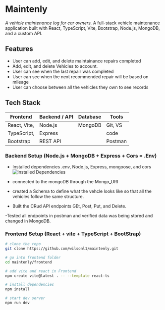 # Maintenly
*A vehicle maintenance log for car owners.*
A full-stack vehicle maintenance application built with React, TypeScript, Vite, Bootstrap, Node.js, MongoDB, and a custom API.

## Features
- User can add, edit, and delete maintainance repairs completed 
- Add, edit, and delete Vehicles to account. 
- User can see when the last repair was completed
- User can see when the next recommended repair will be based on mileage
- User can choose between all the vehicles they own to see records
 
## Tech Stack 

| Frontend     | Backend / API | Database | Tools      |
|--------------|---------------|----------|------------|
| React, Vite, | Node.js       | MongoDB  | Git, VS    |
| TypeScript,  | Express       |          | code       |
| Bootstrap    | REST API      |          | Postman    |

### Backend Setup (Node.js + MongoDB + Express + Cors = .Env)
- Installed dependencies .env, Node.js, Express, mongoose, and cors
 ![Installed Dependencies](images/DependencyInstall.png)

- connected to the mongoDB through the Mongo_URI 

- created  a Schema to define what the vehcle looks like so that all the vehicles follow the same structure.

- Built the CRud API endpoints GEt, Post, Put, and Delete.

-Tested all endpoints in postman and verified data was being stored and changed in MongoDB.


### Frontend Setup (React + vite + TypeScript + BootStrap)
```bash
# clone the repo
git clone https://github.com/wilsonl1/maintenly.git

# go into frontend folder
cd maintenly/frontend

# add vite and react in Frontend
npm create vite@latest . -- --template react-ts

# install dependencies 
npm install

# start dev server 
npm run dev
